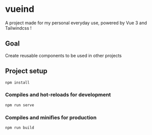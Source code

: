 # vueind

A project made for my personal everyday use, powered by Vue 3 and Tailwindcss !

## Goal
Create reusable components to be used in other projects

## Project setup
```
npm install
```

### Compiles and hot-reloads for development
```
npm run serve
```

### Compiles and minifies for production
```
npm run build
```
